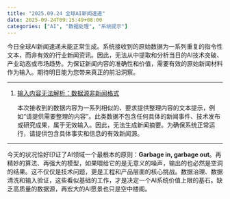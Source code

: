 ```yaml
---
title: "2025.09.24 全球AI新闻速递"
date: 2025-09-24T09:15:49+08:00
categories: ["AI", "数据处理", "系统提示"]
---
```


今日全球AI新闻速递未能正常生成。系统接收到的原始数据为一系列重复的指令性文本，而非有效的行业新闻资讯。因此，无法从中提取和分析当日的AI技术突破、产业动态或市场趋势。为保证新闻内容的准确性和价值，需要有效的原始新闻材料作为输入。期待明日能为您带来真正的前沿洞察。

---

1.  [输入内容无法解析：数据源非新闻格式](about:blank)

    本次接收到的数据内容为一系列相似的、要求提供整理内容的文本提示，例如“请提供需要整理的内容”。此类数据不包含任何具体的新闻事件、技术发布或研究成果，属于无效输入。因此，无法生成新闻摘要。为确保系统正常运行，请提供包含具体事实和信息的有效新闻源。

---

今天的状况恰好印证了AI领域一个最根本的原则：**Garbage in, garbage out**。再精妙的算法、再强大的模型，如果喂给它的是无意义的噪声，输出的也必然是空洞的结果。这不仅仅是技术问题，更是工程和产品层面的核心挑战。数据治理、数据清洗和输入验证，这些看似基础的工作，才是决定一个AI系统价值上限的基石。缺乏高质量的数据源，再宏大的AI愿景也只是空中楼阁。